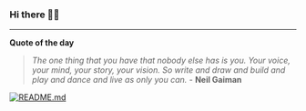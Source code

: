### Hi there 👋🏻


---

**Quote of the day**

> *The one thing that you have that nobody else has is you. Your voice, your mind, your story, your vision. So write and draw and build and play and dance and live as only you can.* - **Neil Gaiman** 

[![README.md](https://github.com/marcolovazzano/marcolovazzano/actions/workflows/readme.yml/badge.svg?branch=main)](https://github.com/marcolovazzano/marcolovazzano/actions/workflows/readme.yml)
